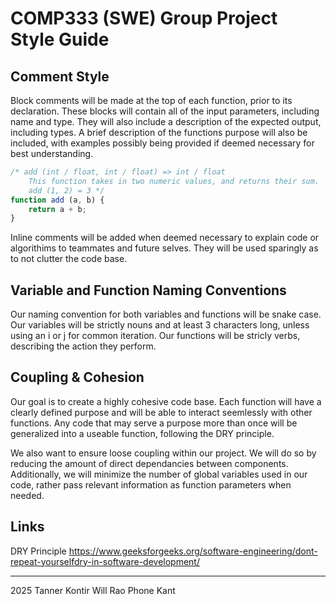 # COMP333 (SWE) Group Project Style Guide

## Comment Style
Block comments will be made at the top of each function, prior to its declaration. These blocks will contain all of the input parameters, including name and type. They will also include a description of the expected output, including types. A brief description of the functions purpose will also be included, with examples possibly being provided if deemed necessary for best understanding. 
```js
/* add (int / float, int / float) => int / float
    This function takes in two numeric values, and returns their sum.
    add (1, 2) = 3 */
function add (a, b) {
    return a + b;
}
```
Inline comments will be added when deemed necessary to explain code or algorithims to teammates and future selves. They will be used sparingly as to not clutter the code base. 

## Variable and Function Naming Conventions
Our naming convention for both variables and functions will be snake case. Our variables will be strictly nouns and at least 3 characters long, unless using an i or j for common iteration. Our functions will be stricly verbs, describing the action they perform. 

## Coupling & Cohesion
Our goal is to create a highly cohesive code base. Each function will have a clearly defined purpose and will be able to interact seemlessly with other functions. Any code that may serve a purpose more than once will be generalized into a useable function, following the DRY principle.

We also want to ensure loose coupling within our project. We will do so by reducing the amount of direct dependancies between components. Additionally, we will minimize the number of global variables used in our code, rather pass relevant information as function parameters when needed. 

## Links
DRY Principle https://www.geeksforgeeks.org/software-engineering/dont-repeat-yourselfdry-in-software-development/


---

2025
Tanner Kontir
Will Rao
Phone Kant